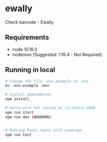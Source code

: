 # ewally
Check barcode - Ewally


## Requirements

- node 10.16.0
- nodemon (Suggested: 1.19.4 - Not Required)


## Running in local
``` bash
# change the file .env.example to .env
mv .env.example .env

# install dependences
npm install

# serve with hot reload at localhost:3000
npm run start
npm run dev (NODEMON)


# Running basic tests with coverage
npm run test


